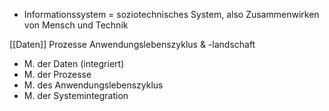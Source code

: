 - Informationssystem = soziotechnisches System, also Zusammenwirken von Mensch und Technik

[[Daten]]
Prozesse
Anwendungslebenszyklus & -landschaft

- M. der Daten (integriert)
- M. der Prozesse
- M. des Anwendungslebenszyklus
- M. der Systemintegration